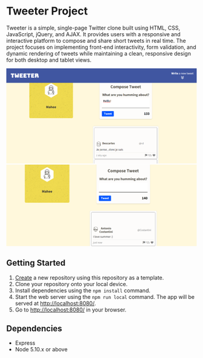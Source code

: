 # Tweeter Project


Tweeter is a simple, single-page Twitter clone built using HTML, CSS, JavaScript, jQuery, and AJAX. It provides users with a responsive and interactive platform to compose and share short tweets in real time. The project focuses on implementing front-end interactivity, form validation, and dynamic rendering of tweets while maintaining a clean, responsive design for both desktop and tablet views.

![A snapshot of entering text in the tweet box](docs/snapshot.png)
![A snapshot of entering a tweet just posted](docs/tweet-posted.png)

## Getting Started

1. [Create](https://docs.github.com/en/repositories/creating-and-managing-repositories/creating-a-repository-from-a-template) a new repository using this repository as a template.
2. Clone your repository onto your local device.
3. Install dependencies using the `npm install` command.
3. Start the web server using the `npm run local` command. The app will be served at <http://localhost:8080/>.
4. Go to <http://localhost:8080/> in your browser.

## Dependencies

- Express
- Node 5.10.x or above
